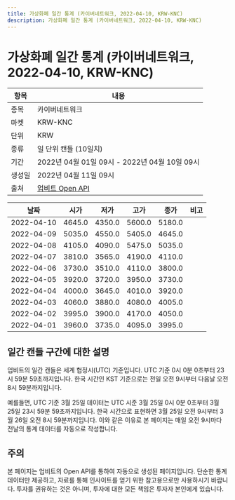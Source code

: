 ```yaml
---
title: 가상화폐 일간 통계 (카이버네트워크, 2022-04-10, KRW-KNC)
description: 가상화폐 일간 통계 (카이버네트워크, 2022-04-10, KRW-KNC)
---
```



가상화폐 일간 통계 (카이버네트워크, 2022-04-10, KRW-KNC)
===

|항목|내용|
|--|--|
|종목|카이버네트워크|
|마켓|KRW-KNC|
|단위|KRW|
|종류|일 단위 캔들 (10일치)|
|기간|2022년 04월 01일 09시 - 2022년 04월 10일 09시|
|생성일|2022년 04월 11일 09시|
|출처|[업비트 Open API](https://docs.upbit.com)|


|날짜|시가|저가|고가|종가|비고|
|--|--|--|--|--|--|
|2022-04-10|4645.0|4350.0|5600.0|5180.0|    |
|2022-04-09|5035.0|4550.0|5405.0|4645.0|    |
|2022-04-08|4105.0|4090.0|5475.0|5035.0|    |
|2022-04-07|3810.0|3565.0|4190.0|4110.0|    |
|2022-04-06|3730.0|3510.0|4110.0|3800.0|    |
|2022-04-05|3920.0|3720.0|3950.0|3730.0|    |
|2022-04-04|4000.0|3645.0|4010.0|3920.0|    |
|2022-04-03|4060.0|3880.0|4080.0|4005.0|    |
|2022-04-02|3995.0|3900.0|4170.0|4050.0|    |
|2022-04-01|3960.0|3735.0|4095.0|3995.0|    |


일간 캔들 구간에 대한 설명
---


업비트의 일간 캔들은 세계 협정시(UTC) 기준입니다. 
UTC 기준 0시 0분 0초부터 23시 59분 59초까지입니다. 
한국 시간인 KST 기준으로는 전일 오전 9시부터 다음날 오전 8시 59분까지입니다. 


예를들면, UTC 기준 3월 25일 데이터는 UTC 시준 3월 25일 0시 0분 0초부터 3월 25일 23시 59분 59초까지입니다. 
한국 시간으로 표현하면 3월 25일 오전 9시부터 3월 26일 오전 8시 59분까지입니다. 
이와 같은 이유로 본 페이지는 매일 오전 9시마다 전날의 통계 데이터를 자동으로 작성합니다. 


주의
---


본 페이지는 업비트의 Open API를 통하여 자동으로 생성된 페이지입니다. 
단순한 통계 데이터만 제공하고, 자료를 통해 인사이트를 얻기 위한 참고용으로만 사용하시기 바랍니다. 
투자를 권유하는 것은 아니며, 투자에 대한 모든 책임은 투자자 본인에게 있습니다. 
